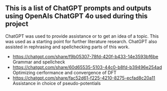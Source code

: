 ## This is a list of ChatGPT prompts and outputs using OpenAIs ChatGPT 4o used during this project
ChatGPT was used to provide assistance or to get an idea of a topic. This was used as a starting point for further literature research. ChatGPT also assisted in rephrasing and spellchecking parts of this work.

- https://chatgpt.com/share/f9b05307-78fd-420f-b433-14e3593bf6be Grammar and spellcheck
- https://chatgpt.com/share/60d65535-5103-44c0-b8fd-b39496e254ad Optimizing cerformance and convergence of DFT
- https://chatgpt.com/share/fac52d61-f225-4210-8275-ecfad8c20a11 Assistance in choice of pseudo-potentials

